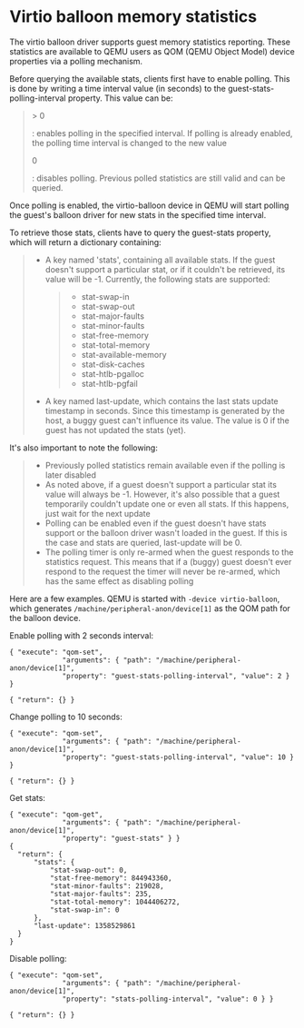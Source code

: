 # Virtio balloon memory statistics

The virtio balloon driver supports guest memory statistics reporting.
These statistics are available to QEMU users as QOM (QEMU Object Model)
device properties via a polling mechanism.

Before querying the available stats, clients first have to enable
polling. This is done by writing a time interval value (in seconds) to
the guest-stats-polling-interval property. This value can be:

> \> 0
>
> :   enables polling in the specified interval. If polling is already
>     enabled, the polling time interval is changed to the new value
>
> 0
>
> :   disables polling. Previous polled statistics are still valid and
>     can be queried.

Once polling is enabled, the virtio-balloon device in QEMU will start
polling the guest\'s balloon driver for new stats in the specified time
interval.

To retrieve those stats, clients have to query the guest-stats property,
which will return a dictionary containing:

> -   A key named \'stats\', containing all available stats. If the
>     guest doesn\'t support a particular stat, or if it couldn\'t be
>     retrieved, its value will be -1. Currently, the following stats
>     are supported:
>
>     > -   stat-swap-in
>     > -   stat-swap-out
>     > -   stat-major-faults
>     > -   stat-minor-faults
>     > -   stat-free-memory
>     > -   stat-total-memory
>     > -   stat-available-memory
>     > -   stat-disk-caches
>     > -   stat-htlb-pgalloc
>     > -   stat-htlb-pgfail
>
> -   A key named last-update, which contains the last stats update
>     timestamp in seconds. Since this timestamp is generated by the
>     host, a buggy guest can\'t influence its value. The value is 0 if
>     the guest has not updated the stats (yet).

It\'s also important to note the following:

> -   Previously polled statistics remain available even if the polling
>     is later disabled
> -   As noted above, if a guest doesn\'t support a particular stat its
>     value will always be -1. However, it\'s also possible that a guest
>     temporarily couldn\'t update one or even all stats. If this
>     happens, just wait for the next update
> -   Polling can be enabled even if the guest doesn\'t have stats
>     support or the balloon driver wasn\'t loaded in the guest. If this
>     is the case and stats are queried, last-update will be 0.
> -   The polling timer is only re-armed when the guest responds to the
>     statistics request. This means that if a (buggy) guest doesn\'t
>     ever respond to the request the timer will never be re-armed,
>     which has the same effect as disabling polling

Here are a few examples. QEMU is started with `-device virtio-balloon`,
which generates `/machine/peripheral-anon/device[1]` as the QOM path for
the balloon device.

Enable polling with 2 seconds interval:

    { "execute": "qom-set",
                 "arguments": { "path": "/machine/peripheral-anon/device[1]",
                 "property": "guest-stats-polling-interval", "value": 2 } }

    { "return": {} }

Change polling to 10 seconds:

    { "execute": "qom-set",
                 "arguments": { "path": "/machine/peripheral-anon/device[1]",
                 "property": "guest-stats-polling-interval", "value": 10 } }

    { "return": {} }

Get stats:

    { "execute": "qom-get",
                 "arguments": { "path": "/machine/peripheral-anon/device[1]",
                 "property": "guest-stats" } }
    {
      "return": {
          "stats": {
              "stat-swap-out": 0,
              "stat-free-memory": 844943360,
              "stat-minor-faults": 219028,
              "stat-major-faults": 235,
              "stat-total-memory": 1044406272,
              "stat-swap-in": 0
          },
          "last-update": 1358529861
      }
    }

Disable polling:

    { "execute": "qom-set",
                 "arguments": { "path": "/machine/peripheral-anon/device[1]",
                 "property": "stats-polling-interval", "value": 0 } }

    { "return": {} }
